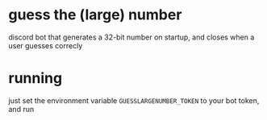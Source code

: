 # guess the (large) number
discord bot that generates a 32-bit number on startup, and closes when a user guesses correcly

# running
just set the environment variable `GUESSLARGENUMBER_TOKEN` to your bot token, and run